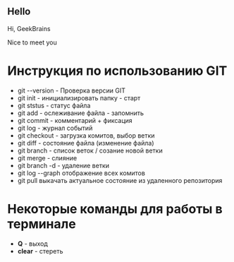 ## Hello

Hi, GeekBrains

Nice to meet you 


# Инструкция по использованию GIT

* git --version - Проверка версии GIT
* git init -  инициализировать папку - старт
* git ststus - статус файла
* git add -  ослеживание файла - запомнить 
* git commit - комментарий + фиксация 
* git log - журнал событий 
* git checkout - загрузка комитов, выбор ветки
* git diff - состояние файла (изменение файла)
* git branch - список веток / созание новой ветки
* git merge - слияние 
* git branch -d - удаление ветки
* git log --graph отображение всех комитов 
* git pull выкачать актуальное состояние из удаленного репозитория 

# Некоторые команды для работы в терминале

* **Q** - выход
* **clear** - стереть